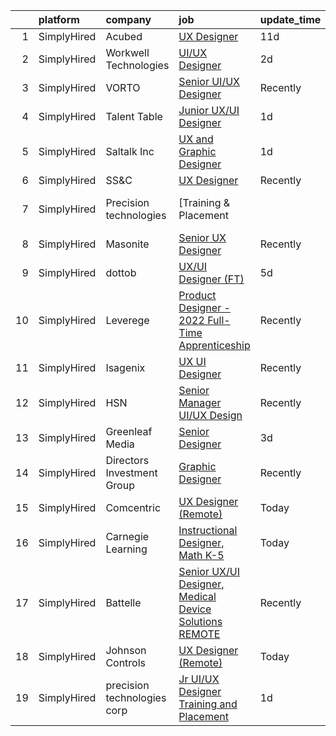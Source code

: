 

|    | platform    | company                     | job                                                                                                                                                            | update_time   | location                   |
|---:|:------------|:----------------------------|:---------------------------------------------------------------------------------------------------------------------------------------------------------------|:--------------|:---------------------------|
|  1 | SimplyHired | Acubed                      | [UX Designer](https://www.simplyhired.com/job/3uYUuOZ614latYNtYPYXC7d1squQieHXmpgqr-X0i0F813DR03WAag?q=ux+designer)                                            | 11d           | Sunnyvale, CA              |
|  2 | SimplyHired | Workwell Technologies       | [UI/UX Designer](https://www.simplyhired.com/job/C4Kmo1YiaipYKSeslrcYl4s0SRNI4bMZJpDxduOCHNWjemY2FpFBTQ?q=ux+designer)                                         | 2d            | Carlsbad, CA               |
|  3 | SimplyHired | VORTO                       | [Senior UI/UX Designer](https://www.simplyhired.com/job/oSnPZZTtzdtOAbU5UWxBf_Y-FNnc2XOZmk6rJ09JIgVO9SiCL9fhLQ?q=ux+designer)                                  | Recently      | Denver, CO                 |
|  4 | SimplyHired | Talent Table                | [Junior UX/UI Designer](https://www.simplyhired.com/job/gw-f4BsDFcTi8mISG4UB8RBvNpdUQciRQ4nKMcqgYOuXgzVwn5Igvw?q=ux+designer)                                  | 1d            | Remote                     |
|  5 | SimplyHired | Saltalk Inc                 | [UX and Graphic Designer](https://www.simplyhired.com/job/zMKjAt_QXtAh3mvXAmEH6g9HxzGfmYhipPQU3zUYOnReXtCEZhC1QQ?q=ux+designer)                                | 1d            | San Jose, CA               |
|  6 | SimplyHired | SS&C                        | [UX Designer](https://www.simplyhired.com/job/xJ5PFo-skzyy2D3Tyt9QmnehMdOmMIPMOXr46ajv68ZOO6rU9DGM9Q?q=ux+designer)                                            | Recently      | Remote                     |
|  7 | SimplyHired | Precision technologies      | [Training & Placement || UX Designer](https://www.simplyhired.com/job/1MuyoC4SZTp_6KpG_7wAUstfqdf5fuX8_5hajrF3Lm-2kP5nR0pHcQ?q=ux+designer)                    | 9d            | Remote                     |
|  8 | SimplyHired | Masonite                    | [Senior UX Designer](https://www.simplyhired.com/job/kcWLUxqwbftQurY7p6B8DQP5MUIk1l8FIzjS-VFuhlYYJneQuLLmFg?q=ux+designer)                                     | Recently      | Tampa, FL                  |
|  9 | SimplyHired | dottob                      | [UX/UI Designer (FT)](https://www.simplyhired.com/job/BlMds4WFjN8PFeMxKI4NWPa8Xuzko_hwpBycFi0otMu1n5doDhu5Gg?q=ux+designer)                                    | 5d            | Remote                     |
| 10 | SimplyHired | Leverege                    | [Product Designer - 2022 Full-Time Apprenticeship](https://www.simplyhired.com/job/f2PnrkNkoKjnF_c7MsOM41LbDj7RDHIKkfuGC1pKOOPB0dNQ0HmV5w?q=ux+designer)       | Recently      | Remote                     |
| 11 | SimplyHired | Isagenix                    | [UX UI Designer](https://www.simplyhired.com/job/T4curWSneVb2kCAvlBtTyLAtNndPOj8j5NIu1WTfkqg1fCUQajybsw?q=ux+designer)                                         | Recently      | Gilbert, AZ                |
| 12 | SimplyHired | HSN                         | [Senior Manager UI/UX Design](https://www.simplyhired.com/job/PnZWNb_6aBBBnrDkveIhjtEukajlM-yogwn3wuniAR-Q_0Dpm5SczA?q=ux+designer)                            | Recently      | New York, NY               |
| 13 | SimplyHired | Greenleaf Media             | [Senior Designer](https://www.simplyhired.com/job/a6buk4QF1IDhF4rs3paZh6Z5pB_o9LzckQmX7ZvLhD4XMH7f0_zSyQ?q=ux+designer)                                        | 3d            | Madison, WI                |
| 14 | SimplyHired | Directors Investment Group  | [Graphic Designer](https://www.simplyhired.com/job/lwFB-IFPPDdhloaijqBwddfJUHKHlrmCl5Rm4qk6xWpCkNF95M1C7w?q=ux+designer)                                       | Recently      | Abilene, TX                |
| 15 | SimplyHired | Comcentric                  | [UX Designer (Remote)](https://www.simplyhired.com/job/-7_mZa7X21BL6TLmAo5ofzOYrW4TDCIotNV-2VRdbzmhUc_QHmJRyA?q=ux+designer)                                   | Today         | North Carolina +1 location |
| 16 | SimplyHired | Carnegie Learning           | [Instructional Designer, Math K-5](https://www.simplyhired.com/job/rIxsV2I_voXlpKFv0P9QVDiVb4unxDXtwqTWJDI1mk1bqpC7GbW02Q?q=ux+designer)                       | Today         | Pennsylvania               |
| 17 | SimplyHired | Battelle                    | [Senior UX/UI Designer, Medical Device Solutions REMOTE](https://www.simplyhired.com/job/w3S7wmaIxQBZ9p8Br2rT83Sq5R06iMdjCkYtQlq5nFF9lB_NFXNTww?q=ux+designer) | Recently      | Columbus, OH               |
| 18 | SimplyHired | Johnson Controls            | [UX Designer (Remote)](https://www.simplyhired.com/job/8Ha5brDgf8LgstQRJMUIKC6nlFf8biUcR2WgBsCaW3l4ZqAa7KkhWw?q=ux+designer)                                   | Today         | Milwaukee, WI              |
| 19 | SimplyHired | precision technologies corp | [Jr UI/UX Designer Training and Placement](https://www.simplyhired.com/job/gh8Gk521op7XhFfcytAjQbIcxFe1X7vMXGOZX3lY03YqPoAd1qTHEw?q=ux+designer)               | 1d            | Remote                     |